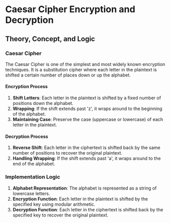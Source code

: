 # Caesar Cipher Encryption and Decryption

## Theory, Concept, and Logic

### Caesar Cipher

The Caesar Cipher is one of the simplest and most widely known encryption techniques. It is a substitution cipher where each letter in the plaintext is shifted a certain number of places down or up the alphabet.

#### Encryption Process

1. **Shift Letters**: Each letter in the plaintext is shifted by a fixed number of positions down the alphabet.
2. **Wrapping**: If the shift extends past 'z', it wraps around to the beginning of the alphabet.
3. **Maintaining Case**: Preserve the case (uppercase or lowercase) of each letter in the plaintext.

#### Decryption Process

1. **Reverse Shift**: Each letter in the ciphertext is shifted back by the same number of positions to recover the original plaintext.
2. **Handling Wrapping**: If the shift extends past 'a', it wraps around to the end of the alphabet.

### Implementation Logic

1. **Alphabet Representation**: The alphabet is represented as a string of lowercase letters.
2. **Encryption Function**: Each letter in the plaintext is shifted by the specified key using modular arithmetic.
3. **Decryption Function**: Each letter in the ciphertext is shifted back by the specified key to recover the original plaintext.
